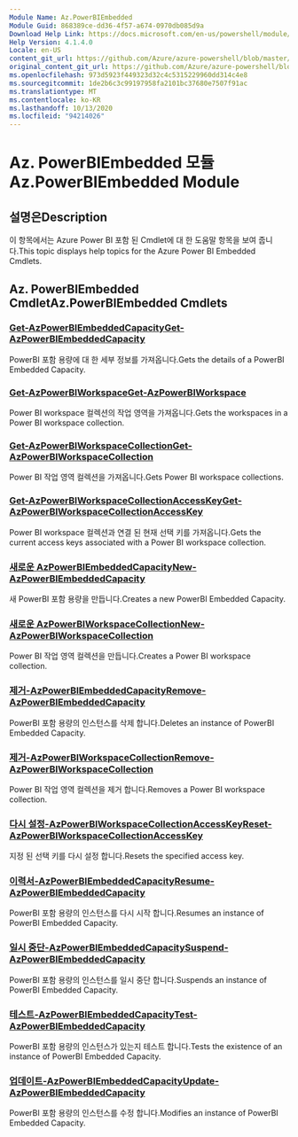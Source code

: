 ```yaml
---
Module Name: Az.PowerBIEmbedded
Module Guid: 868389ce-dd36-4f57-a674-0970db085d9a
Download Help Link: https://docs.microsoft.com/en-us/powershell/module/az.powerbiembedded
Help Version: 4.1.4.0
Locale: en-US
content_git_url: https://github.com/Azure/azure-powershell/blob/master/src/PowerBIEmbedded/PowerBIEmbedded/help/Az.PowerBIEmbedded.md
original_content_git_url: https://github.com/Azure/azure-powershell/blob/master/src/PowerBIEmbedded/PowerBIEmbedded/help/Az.PowerBIEmbedded.md
ms.openlocfilehash: 973d5923f449323d32c4c5315229960dd314c4e8
ms.sourcegitcommit: 1de2b6c3c99197958fa2101bc37680e7507f91ac
ms.translationtype: MT
ms.contentlocale: ko-KR
ms.lasthandoff: 10/13/2020
ms.locfileid: "94214026"
---
```

# <span data-ttu-id="6b0b1-101">Az. PowerBIEmbedded 모듈</span><span class="sxs-lookup"><span data-stu-id="6b0b1-101">Az.PowerBIEmbedded Module</span></span>
## <span data-ttu-id="6b0b1-102">설명은</span><span class="sxs-lookup"><span data-stu-id="6b0b1-102">Description</span></span>
<span data-ttu-id="6b0b1-103">이 항목에서는 Azure Power BI 포함 된 Cmdlet에 대 한 도움말 항목을 보여 줍니다.</span><span class="sxs-lookup"><span data-stu-id="6b0b1-103">This topic displays help topics for the Azure Power BI Embedded Cmdlets.</span></span>

## <span data-ttu-id="6b0b1-104">Az. PowerBIEmbedded Cmdlet</span><span class="sxs-lookup"><span data-stu-id="6b0b1-104">Az.PowerBIEmbedded Cmdlets</span></span>
### [<span data-ttu-id="6b0b1-105">Get-AzPowerBIEmbeddedCapacity</span><span class="sxs-lookup"><span data-stu-id="6b0b1-105">Get-AzPowerBIEmbeddedCapacity</span></span>](Get-AzPowerBIEmbeddedCapacity.md)
<span data-ttu-id="6b0b1-106">PowerBI 포함 용량에 대 한 세부 정보를 가져옵니다.</span><span class="sxs-lookup"><span data-stu-id="6b0b1-106">Gets the details of a PowerBI Embedded Capacity.</span></span>

### [<span data-ttu-id="6b0b1-107">Get-AzPowerBIWorkspace</span><span class="sxs-lookup"><span data-stu-id="6b0b1-107">Get-AzPowerBIWorkspace</span></span>](Get-AzPowerBIWorkspace.md)
<span data-ttu-id="6b0b1-108">Power BI workspace 컬렉션의 작업 영역을 가져옵니다.</span><span class="sxs-lookup"><span data-stu-id="6b0b1-108">Gets the workspaces in a Power BI workspace collection.</span></span>

### [<span data-ttu-id="6b0b1-109">Get-AzPowerBIWorkspaceCollection</span><span class="sxs-lookup"><span data-stu-id="6b0b1-109">Get-AzPowerBIWorkspaceCollection</span></span>](Get-AzPowerBIWorkspaceCollection.md)
<span data-ttu-id="6b0b1-110">Power BI 작업 영역 컬렉션을 가져옵니다.</span><span class="sxs-lookup"><span data-stu-id="6b0b1-110">Gets Power BI workspace collections.</span></span>

### [<span data-ttu-id="6b0b1-111">Get-AzPowerBIWorkspaceCollectionAccessKey</span><span class="sxs-lookup"><span data-stu-id="6b0b1-111">Get-AzPowerBIWorkspaceCollectionAccessKey</span></span>](Get-AzPowerBIWorkspaceCollectionAccessKey.md)
<span data-ttu-id="6b0b1-112">Power BI workspace 컬렉션과 연결 된 현재 선택 키를 가져옵니다.</span><span class="sxs-lookup"><span data-stu-id="6b0b1-112">Gets the current access keys associated with a Power BI workspace collection.</span></span>

### [<span data-ttu-id="6b0b1-113">새로운 AzPowerBIEmbeddedCapacity</span><span class="sxs-lookup"><span data-stu-id="6b0b1-113">New-AzPowerBIEmbeddedCapacity</span></span>](New-AzPowerBIEmbeddedCapacity.md)
<span data-ttu-id="6b0b1-114">새 PowerBI 포함 용량을 만듭니다.</span><span class="sxs-lookup"><span data-stu-id="6b0b1-114">Creates a new PowerBI Embedded Capacity.</span></span>

### [<span data-ttu-id="6b0b1-115">새로운 AzPowerBIWorkspaceCollection</span><span class="sxs-lookup"><span data-stu-id="6b0b1-115">New-AzPowerBIWorkspaceCollection</span></span>](New-AzPowerBIWorkspaceCollection.md)
<span data-ttu-id="6b0b1-116">Power BI 작업 영역 컬렉션을 만듭니다.</span><span class="sxs-lookup"><span data-stu-id="6b0b1-116">Creates a Power BI workspace collection.</span></span>

### [<span data-ttu-id="6b0b1-117">제거-AzPowerBIEmbeddedCapacity</span><span class="sxs-lookup"><span data-stu-id="6b0b1-117">Remove-AzPowerBIEmbeddedCapacity</span></span>](Remove-AzPowerBIEmbeddedCapacity.md)
<span data-ttu-id="6b0b1-118">PowerBI 포함 용량의 인스턴스를 삭제 합니다.</span><span class="sxs-lookup"><span data-stu-id="6b0b1-118">Deletes an instance of PowerBI Embedded Capacity.</span></span>

### [<span data-ttu-id="6b0b1-119">제거-AzPowerBIWorkspaceCollection</span><span class="sxs-lookup"><span data-stu-id="6b0b1-119">Remove-AzPowerBIWorkspaceCollection</span></span>](Remove-AzPowerBIWorkspaceCollection.md)
<span data-ttu-id="6b0b1-120">Power BI 작업 영역 컬렉션을 제거 합니다.</span><span class="sxs-lookup"><span data-stu-id="6b0b1-120">Removes a Power BI workspace collection.</span></span>

### [<span data-ttu-id="6b0b1-121">다시 설정-AzPowerBIWorkspaceCollectionAccessKey</span><span class="sxs-lookup"><span data-stu-id="6b0b1-121">Reset-AzPowerBIWorkspaceCollectionAccessKey</span></span>](Reset-AzPowerBIWorkspaceCollectionAccessKey.md)
<span data-ttu-id="6b0b1-122">지정 된 선택 키를 다시 설정 합니다.</span><span class="sxs-lookup"><span data-stu-id="6b0b1-122">Resets the specified access key.</span></span>

### [<span data-ttu-id="6b0b1-123">이력서-AzPowerBIEmbeddedCapacity</span><span class="sxs-lookup"><span data-stu-id="6b0b1-123">Resume-AzPowerBIEmbeddedCapacity</span></span>](Resume-AzPowerBIEmbeddedCapacity.md)
<span data-ttu-id="6b0b1-124">PowerBI 포함 용량의 인스턴스를 다시 시작 합니다.</span><span class="sxs-lookup"><span data-stu-id="6b0b1-124">Resumes an instance of PowerBI Embedded Capacity.</span></span>

### [<span data-ttu-id="6b0b1-125">일시 중단-AzPowerBIEmbeddedCapacity</span><span class="sxs-lookup"><span data-stu-id="6b0b1-125">Suspend-AzPowerBIEmbeddedCapacity</span></span>](Suspend-AzPowerBIEmbeddedCapacity.md)
<span data-ttu-id="6b0b1-126">PowerBI 포함 용량의 인스턴스를 일시 중단 합니다.</span><span class="sxs-lookup"><span data-stu-id="6b0b1-126">Suspends an instance of PowerBI Embedded Capacity.</span></span>

### [<span data-ttu-id="6b0b1-127">테스트-AzPowerBIEmbeddedCapacity</span><span class="sxs-lookup"><span data-stu-id="6b0b1-127">Test-AzPowerBIEmbeddedCapacity</span></span>](Test-AzPowerBIEmbeddedCapacity.md)
<span data-ttu-id="6b0b1-128">PowerBI 포함 용량의 인스턴스가 있는지 테스트 합니다.</span><span class="sxs-lookup"><span data-stu-id="6b0b1-128">Tests the existence of an instance of PowerBI Embedded Capacity.</span></span>

### [<span data-ttu-id="6b0b1-129">업데이트-AzPowerBIEmbeddedCapacity</span><span class="sxs-lookup"><span data-stu-id="6b0b1-129">Update-AzPowerBIEmbeddedCapacity</span></span>](Update-AzPowerBIEmbeddedCapacity.md)
<span data-ttu-id="6b0b1-130">PowerBI 포함 용량의 인스턴스를 수정 합니다.</span><span class="sxs-lookup"><span data-stu-id="6b0b1-130">Modifies  an instance of PowerBI Embedded Capacity.</span></span>

